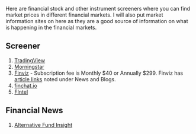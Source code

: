 Here are financial stock and other instrument screeners where you can find market prices in different financial markets. I will also put market information sites on here as they are a good source of information on what is happening in the financial markets. 

## Screener
1. [TradingView](https://www.tradingview.com)
2. [Morningstar](https://www.morningstar.com/)
3. [Finviz](https://finviz.com/) - Subscription fee is Monthly $40 or Annually $299. Finviz has [article links](https://finviz.com/news.ashx) noted under News and Blogs.
4. [finchat.io](https://finchat.io/dashboard/)
5. [FIntel](https://fintel.io/)

## Financial News
1. [Alternative Fund Insight](https://alternativefundinsight.com/)
